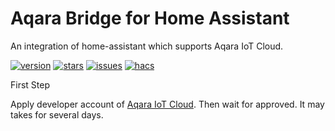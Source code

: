 # Aqara Bridge for Home Assistant

An integration of home-assistant which supports Aqara IoT Cloud.

[![version](https://img.shields.io/github/manifest-json/v/meishild/AqaraBridge?filename=custom_components%2Faqara_bridge%2Fmanifest.json)](https://github.com/meishild/AqaraBridge/releases/latest) [![stars](https://img.shields.io/github/stars/meishild/AqaraBridge)](https://github.com/meishild/AqaraBridge/stargazers) [![issues](https://img.shields.io/github/issues/meishild/AqaraBridge)](https://github.com/meishild/AqaraBridge/issues) [![hacs](https://img.shields.io/badge/HACS-Default-orange.svg)](https://hacs.xyz)


First Step

Apply developer account of [Aqara IoT Cloud](https://developer.aqara.com/register). Then wait for approved. It may takes for several days.